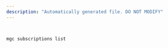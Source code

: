 ```yaml
---
description: "Automatically generated file. DO NOT MODIFY"
---
```


```bash


mgc subscriptions list

```